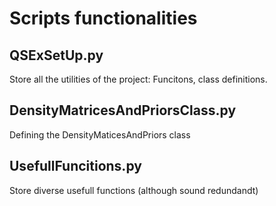 # Scripts functionalities
## QSExSetUp.py
Store all the utilities of the project: Funcitons, class definitions.

## DensityMatricesAndPriorsClass.py
Defining the DensityMaticesAndPriors class 

## UsefullFuncitions.py
Store diverse usefull functions (although sound redundandt)
